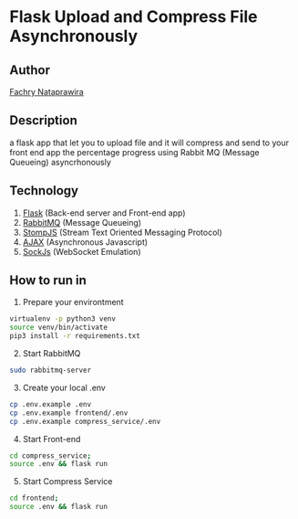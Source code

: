 # Flask Upload and Compress File Asynchronously

## Author

[Fachry Nataprawira](https://github.com/icigo)

## Description

a flask app that let you to upload file and it will compress and send to your front end app the percentage progress using Rabbit MQ (Message Queueing) asyncrhonously

## Technology

1. [Flask](https://flask.palletsprojects.com/en/1.1.x/) (Back-end server and Front-end app)
2. [RabbitMQ](https://www.rabbitmq.com/documentation.html) (Message Queueing)
3. [StompJS](https://github.com/stomp-js/stompjs) (Stream Text Oriented Messaging Protocol)
4. [AJAX](https://api.jquery.com/category/ajax/) (Asynchronous Javascript)
5. [SockJs](https://github.com/sockjs) (WebSocket Emulation)


## How to run in

1. Prepare your environtment
```bash
virtualenv -p python3 venv
source venv/bin/activate
pip3 install -r requirements.txt
```

2. Start RabbitMQ
```bash
sudo rabbitmq-server
```

3. Create your local .env
```bash
cp .env.example .env
cp .env.example frontend/.env
cp .env.example compress_service/.env
```

4. Start Front-end
```bash
cd compress_service; 
source .env && flask run
```

5. Start Compress Service
```bash
cd frontend;
source .env && flask run
```

